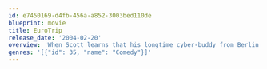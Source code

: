 ```yaml
---
id: e7450169-d4fb-456a-a852-3003bed110de
blueprint: movie
title: EuroTrip
release_date: '2004-02-20'
overview: 'When Scott learns that his longtime cyber-buddy from Berlin is a gorgeous young woman, he and his friends embark on a trip across Europe.'
genres: '[{"id": 35, "name": "Comedy"}]'
---
```

